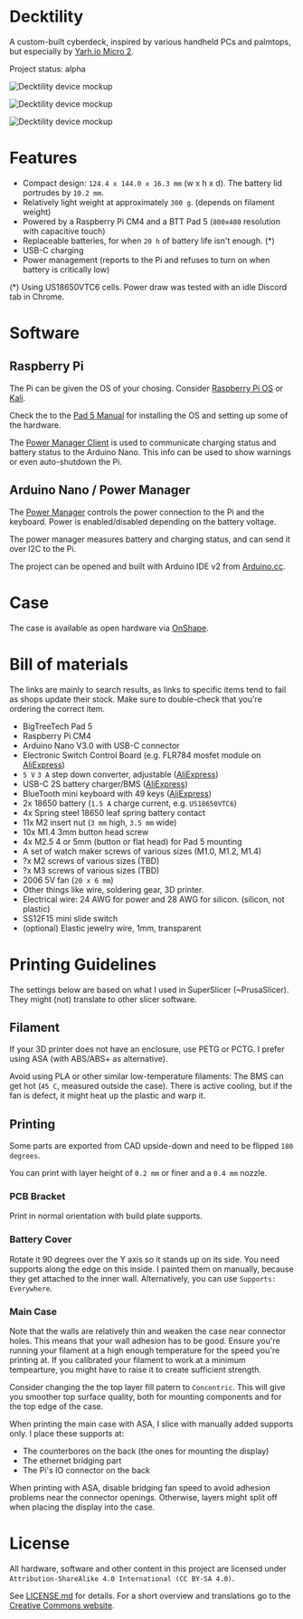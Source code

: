 # Decktility

A custom-built cyberdeck, inspired by various handheld PCs and palmtops, but especially by [Yarh.io Micro 2](https://yarh.io/).

Project status: alpha

![Decktility device mockup](decktility.png)

![Decktility device mockup](decktility-back.png)

![Decktility device mockup](decktility-internals.png)

# Features

- Compact design: `124.4 x 144.0 x 16.3 mm` (w x h x d). The battery lid portrudes by `10.2 mm`.
- Relatively light weight at approximately `300 g`. (depends on filament weight)
- Powered by a Raspberry Pi CM4 and a BTT Pad 5 (`800x480` resolution with capacitive touch)
- Replaceable batteries, for when `20 h` of battery life isn't enough. (\*)
- USB-C charging
- Power management (reports to the Pi and refuses to turn on when battery is critically low)

(\*) Using US18650VTC6 cells. Power draw was tested with an idle Discord tab in Chrome.

# Software

## Raspberry Pi

The Pi can be given the OS of your chosing. Consider [Raspberry Pi OS](https://www.raspberrypi.com/software/) or [Kali](https://www.kali.org/docs/arm/raspberry-pi-4/).

Check the to the [Pad 5 Manual](https://github.com/bigtreetech/Raspberry-Pad/tree/master/Pad5) for installing the OS and setting up some of the hardware.

The [Power Manager Client](./powermanager-client) is used to communicate charging status and battery status to the Arduino Nano. This info can be used to show warnings or even auto-shutdown the Pi.

## Arduino Nano / Power Manager

The [Power Manager](./powermanager) controls the power connection to the Pi and the keyboard. Power is enabled/disabled depending on the battery voltage.

The power manager measures battery and charging status, and can send it over I2C to the Pi.

The project can be opened and built with Arduino IDE v2 from [Arduino.cc](https://www.arduino.cc/).

# Case

The case is available as open hardware via [OnShape](https://cad.onshape.com/documents/bcf3b5212bb2ba6496cfe6cf/w/d70be68a60b4c80f684ba746/e/f2fb47dfa2dbdc91d7666ed1).

# Bill of materials

The links are mainly to search results, as links to specific items tend to fail as shops update their stock.
Make sure to double-check that you're ordering the correct item.

- BigTreeTech Pad 5
- Raspberry Pi CM4
- Arduino Nano V3.0 with USB-C connector
- Electronic Switch Control Board (e.g. FLR784 mosfet module on [AliExpress](https://www.aliexpress.com/w/wholesale-LR784-mosfet-module.html?catId=0&SearchText=LR784+mosfet+module))
- `5 V` `3 A` step down converter, adjustable ([AliExpress](https://www.aliexpress.com/w/wholesale-5v-3a-step-down-12%2525252d20v.html?catId=0&SearchText=5v+3a+step+down+12-20v))
- USB-C 2S battery charger/BMS ([AliExpress](https://www.aliexpress.com/w/wholesale-Type%2525252dC-USB-2%252F3S-BMS-15W.html?catId=0&origin=y&SearchText=Type-C+USB+2%2F3S+BMS+15W+))
- BlueTooth mini keyboard with 49 keys ([AliExpress](https://www.aliexpress.com/w/wholesale-bluetooth-mini-keyboard-49-keys.html?catId=0&SearchText=bluetooth+mini+keyboard+49+keys))
- 2x 18650 battery (`1.5 A` charge current, e.g. `US18650VTC6`)
- 4x Spring steel 18650 leaf spring battery contact
- 11x M2 insert nut (`3 mm` high, `3.5 mm` wide)
- 10x M1.4 3mm button head screw
- 4x M2.5 4 or 5mm (button or flat head) for Pad 5 mounting
- A set of watch maker screws of various sizes (M1.0, M1.2, M1.4)
- ?x M2 screws of various sizes (TBD)
- ?x M3 screws of various sizes (TBD)
- 2006 5V fan (`20 x 6 mm`)
- Other things like wire, soldering gear, 3D printer.
- Electrical wire: 24 AWG for power and 28 AWG for silicon. (silicon, not plastic)
- SS12F15 mini slide switch
- (optional) Elastic jewelry wire, 1mm, transparent

# Printing Guidelines

The settings below are based on what I used in SuperSlicer (~PrusaSlicer).
They might (not) translate to other slicer software.

## Filament

If your 3D printer does not have an enclosure, use PETG or PCTG.
I prefer using ASA (with ABS/ABS+ as alternative).

Avoid using PLA or other similar low-temperature filaments:
The BMS can get hot (`45 C`, measured outside the case).
There is active cooling, but if the fan is defect, it might heat up the plastic and warp it.

## Printing

Some parts are exported from CAD upside-down and need to be flipped `180 degrees`.

You can print with layer height of `0.2 mm` or finer and a `0.4 mm` nozzle.

### PCB Bracket

Print in normal orientation with build plate supports.

### Battery Cover

Rotate it 90 degrees over the Y axis so it stands up on its side.
You need supports along the edge on this inside.
I painted them on manually, because they get attached to the inner wall.
Alternatively, you can use `Supports: Everywhere`.

### Main Case

Note that the walls are relatively thin and weaken the case near connector holes.
This means that your wall adhesion has to be good. Ensure you're running your filament at a high enough
temperature for the speed you're printing at. If you calibrated your filament to work at a minimum
tempearture, you might have to raise it to create sufficient strength.

Consider changing the the top layer fill patern to `Concentric`. This will give you smoother top surface quality,
both for mounting components and for the top edge of the case.

When printing the main case with ASA, I slice with manually added supports only. I place these supports at:
- The counterbores on the back (the ones for mounting the display)
- The ethernet bridging part
- The Pi's IO connector on the back

When printing with ASA, disable bridging fan speed to avoid adhesion problems near the connector openings.
Otherwise, layers might split off when placing the display into the case.

# License

All hardware, software and other content in this project are licensed under `Attribution-ShareAlike 4.0 International (CC BY-SA 4.0)`.

See [LICENSE.md](LICENSE.md) for details. For a short overview and translations go to the [Creative Commons website](https://creativecommons.org/licenses/by-sa/4.0/legalcode).

